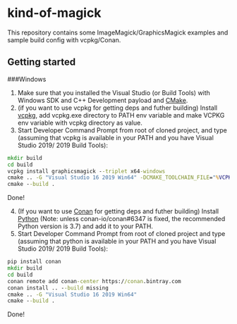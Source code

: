 # kind-of-magick
This repository contains some ImageMagick/GraphicsMagick examples and sample build config with vcpkg/Conan.

## Getting started
###Windows
1. Make sure that you installed the Visual Studio (or Build Tools) with Windows SDK and C++ Development payload and [CMake](cmake.org).
2. (if you want to use vcpkg for getting deps and futher building) Install [vcpkg](github.com/Microsoft/vcpkg), add vcpkg.exe directory to PATH env variable and make VCPKG env variable with vcpkg directory as value.
3. Start Developer Command Prompt from root of cloned project, and type (assuming that vcpkg is available in your PATH and you have Visual Studio 2019/ 2019 Build Tools):

```bat
mkdir build
cd build
vcpkg install graphicsmagick --triplet x64-windows
cmake .. -G "Visual Studio 16 2019 Win64" -DCMAKE_TOOLCHAIN_FILE="%VCPKG%\scripts\buildsystems\vcpkg.cmake"
cmake --build .
```
Done!

4. (If you want to use [Conan](https://conan.io) for getting deps and futher building) Install [Python](https://python.org) (Note: unless conan-io/conan#6347 is fixed, the recommended Python version is 3.7) and add it to your PATH.
5. Start Developer Command Prompt from root of cloned project and type (assuming that python is available in your PATH and you have Visual Studio 2019/ 2019 Build Tools):
```bat
pip install conan
mkdir build
cd build
conan remote add conan-center https://conan.bintray.com
conan install .. --build missing
cmake .. -G "Visual Studio 16 2019 Win64"
cmake --build .
```
Done!
